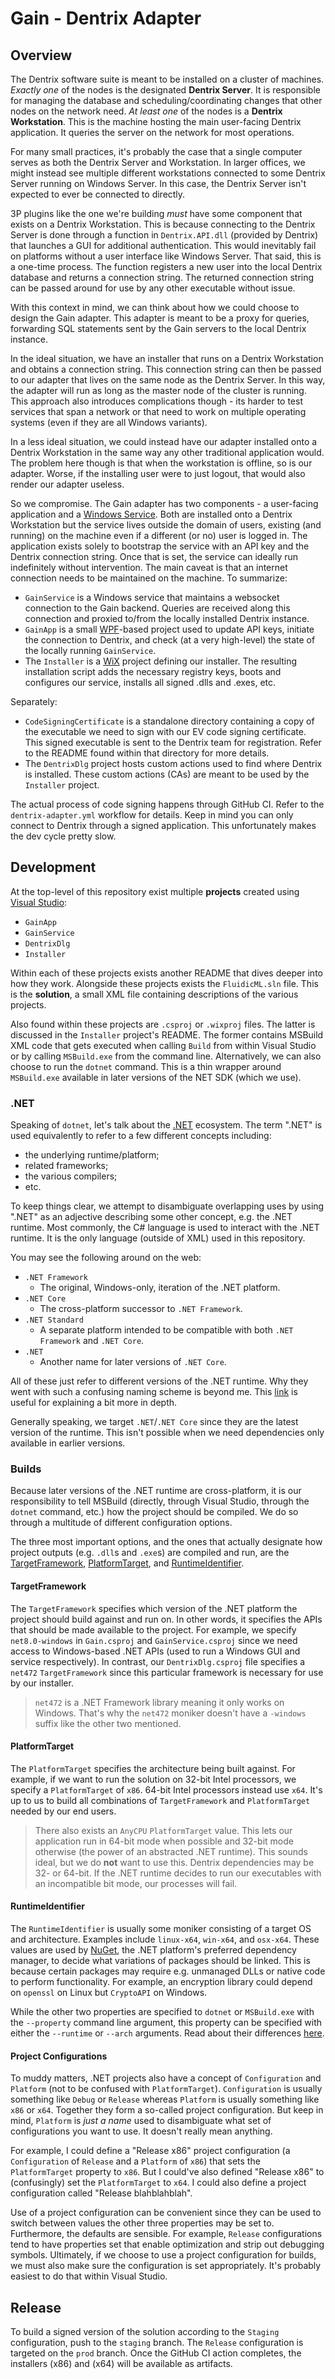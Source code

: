 # Gain - Dentrix Adapter

## Overview

The Dentrix software suite is meant to be installed on a cluster of machines.
*Exactly one* of the nodes is the designated **Dentrix Server**. It is
responsible for managing the database and scheduling/coordinating changes that
other nodes on the network need. *At least one* of the nodes is a **Dentrix
Workstation**. This is the machine hosting the main user-facing Dentrix
application. It queries the server on the network for most operations.

For many small practices, it's probably the case that a single computer serves
as both the Dentrix Server and Workstation. In larger offices, we might instead
see multiple different workstations connected to some Dentrix Server running on
Windows Server. In this case, the Dentrix Server isn't expected to ever be
connected to directly.

3P plugins like the one we're building *must* have some component that exists
on a Dentrix Workstation. This is because connecting to the Dentrix Server is
done through a function in `Dentrix.API.dll` (provided by Dentrix) that
launches a GUI for additional authentication. This would inevitably fail on
platforms without a user interface like Windows Server. That said, this is a
one-time process. The function registers a new user into the local Dentrix
database and returns a connection string. The returned connection string can be
passed around for use by any other executable without issue.

With this context in mind, we can think about how we could choose to design the
Gain adapter. This adapter is meant to be a proxy for queries, forwarding SQL
statements sent by the Gain servers to the local Dentrix instance.

In the ideal situation, we have an installer that runs on a Dentrix Workstation
and obtains a connection string. This connection string can then be passed to
our adapter that lives on the same node as the Dentrix Server. In this way, the
adapter will run as long as the master node of the cluster is running. This
approach also introduces complications though - its harder to test services
that span a network or that need to work on multiple operating systems (even if
they are all Windows variants).

In a less ideal situation, we could instead have our adapter installed onto a
Dentrix Workstation in the same way any other traditional application would.
The problem here though is that when the workstation is offline, so is our
adapter. Worse, if the installing user were to just logout, that would also
render our adapter useless.

So we compromise. The Gain adapter has two components - a user-facing
application and a
[Windows Service](https://learn.microsoft.com/en-us/dotnet/core/extensions/windows-service).
Both are installed onto a Dentrix Workstation but the service lives outside the
domain of users, existing (and running) on the machine even if a different (or
no) user is logged in. The application exists solely to bootstrap the service
with an API key and the Dentrix connection string. Once that is set, the
service can ideally run indefinitely without intervention. The main caveat is
that an internet connection needs to be maintained on the machine. To
summarize:

- `GainService` is a Windows service that maintains a websocket connection to
  the Gain backend. Queries are received along this connection and proxied
  to/from the locally installed Dentrix instance.
- `GainApp` is a small [WPF](https://learn.microsoft.com/en-us/dotnet/desktop/wpf/overview/?view=netdesktop-9.0)-based
  project used to update API keys, initiate the connection to Dentrix, and
  check (at a very high-level) the state of the locally running `GainService`.
- The `Installer` is a [WiX](https://wixtoolset.org/) project defining our
  installer. The resulting installation script adds the necessary registry
  keys, boots and configures our service, installs all signed .dlls and .exes,
  etc.

Separately:

- `CodeSigningCertificate` is a standalone directory containing a copy of the
  executable we need to sign with our EV code signing certificate. This signed
  executable is sent to the Dentrix team for registration. Refer to the README
  found within that directory for more details.
- The `DentrixDlg` project hosts custom actions used to find where Dentrix is
  installed. These custom actions (CAs) are meant to be used by the `Installer`
  project.

The actual process of code signing happens through GitHub CI. Refer to the
`dentrix-adapter.yml` workflow for details. Keep in mind you can only connect
to Dentrix through a signed application. This unfortunately makes the dev cycle
pretty slow.

## Development

At the top-level of this repository exist multiple **projects** created using
[Visual Studio](https://visualstudio.microsoft.com/):

- `GainApp`
- `GainService`
- `DentrixDlg`
- `Installer`

Within each of these projects exists another README that dives deeper into how
they work. Alongside these projects exists the `FluidicML.sln` file. This is
the **solution**, a small XML file containing descriptions of the various
projects.

Also found within these projects are `.csproj` or `.wixproj` files. The latter
is discussed in the `Installer` project's README. The former contains MSBuild
XML code that gets executed when calling `Build` from within Visual Studio or
by calling `MSBuild.exe` from the command line. Alternatively, we can also
choose to run the `dotnet` command. This is a thin wrapper around `MSBuild.exe`
available in later versions of the NET SDK (which we use).

### .NET

Speaking of `dotnet`, let's talk about the [.NET](https://learn.microsoft.com/en-us/dotnet/core/introduction)
ecosystem. The term ".NET" is used equivalently to refer to a few different
concepts including:

- the underlying runtime/platform;
- related frameworks;
- the various compilers;
- etc.

To keep things clear, we attempt to disambiguate overlapping uses by using
".NET" as an adjective describing some other concept, e.g. the .NET runtime.
Most commonly, the C# language is used to interact with the .NET runtime. It is
the only language (outside of XML) used in this repository.

You may see the following around on the web:

- `.NET Framework`
  * The original, Windows-only, iteration of the .NET platform.
- `.NET Core`
  * The cross-platform successor to `.NET Framework`.
- `.NET Standard`
  * A separate platform intended to be compatible with both `.NET Framework`
    and `.NET Core`.
- `.NET`
  * Another name for later versions of `.NET Core`.

All of these just refer to different versions of the .NET runtime. Why they
went with such a confusing naming scheme is beyond me. This
[link](https://stackoverflow.com/a/76748398) is useful for explaining a bit
more in depth.

Generally speaking, we target `.NET`/`.NET Core` since they are the latest
version of the runtime. This isn't possible when we need dependencies only
available in earlier versions.

### Builds

Because later versions of the .NET runtime are cross-platform, it is our
responsibility to tell MSBuild (directly, through Visual Studio, through the
`dotnet` command, etc.) how the project should be compiled. We do so through a
multitude of different configuration options.

The three most important options, and the ones that actually designate how
project outputs (e.g. `.dll`s and `.exe`s) are compiled and run, are the
[TargetFramework](https://learn.microsoft.com/en-us/dotnet/standard/frameworks),
[PlatformTarget](https://learn.microsoft.com/en-us/visualstudio/msbuild/msbuild-target-framework-and-target-platform?view=vs-2022#target-platform),
and
[RuntimeIdentifier](https://learn.microsoft.com/en-us/dotnet/core/rid-catalog).

#### TargetFramework

The `TargetFramework` specifies which version of the .NET platform the project
should build against and run on. In other words, it specifies the APIs that
should be made available to the project. For example, we specify
`net8.0-windows` in `Gain.csproj` and `GainService.csproj` since we need access
to Windows-based .NET APIs (used to run a Windows GUI and service
respectively). In contrast, our `DentrixDlg.csproj` file specifies a `net472`
`TargetFramework` since this particular framework is necessary for use by our
installer.

> `net472` is a .NET Framework library meaning it only works on Windows. That's
> why the `net472` moniker doesn't have a `-windows` suffix like the other two
> mentioned.

#### PlatformTarget

The `PlatformTarget` specifies the architecture being built against. For
example, if we want to run the solution on 32-bit Intel processors, we specify
a `PlatformTarget` of `x86`. 64-bit Intel processors instead use `x64`. It's up
to us to build all combinations of `TargetFramework` and `PlatformTarget`
needed by our end users.

> There also exists an `AnyCPU` `PlatformTarget` value. This lets our
> application run in 64-bit mode when possible and 32-bit mode otherwise (the
> power of an abstracted .NET runtime). This sounds ideal, but we do **not**
> want to use this. Dentrix dependencies may be 32- or 64-bit. If the .NET
> runtime decides to run our executables with an incompatible bit mode, our
> processes will fail.

#### RuntimeIdentifier

The `RuntimeIdentifier` is usually some moniker consisting of a target OS and
architecture. Examples include `linux-x64`, `win-x64`, and `osx-x64`. These
values are used by [NuGet](https://www.nuget.org/), the .NET platform's
preferred dependency manager, to decide what variations of packages should be
linked. This is because certain packages may require e.g. unmanaged DLLs or
native code to perform functionality. For example, an encryption library could
depend on `openssl` on Linux but `CryptoAPI` on Windows.

While the other two properties are specified to `dotnet` or `MSBuild.exe` with
the `--property` command line argument, this property can be specified with
either the `--runtime` or `--arch` arguments. Read about their differences
[here](https://learn.microsoft.com/en-us/dotnet/core/tools/dotnet-build).

#### Project Configurations

To muddy matters, .NET projects also have a concept of `Configuration` and
`Platform` (not to be confused with `PlatformTarget`). `Configuration` is
usually something like `Debug` or `Release` whereas `Platform` is usually
something like `x86` or `x64`. Together they form a so-called project
configuration. But keep in mind, `Platform` is *just a name* used to
disambiguate what set of configurations you want to use. It doesn't really mean
anything.

For example, I could define a "Release x86" project configuration (a
`Configuration` of `Release` and a `Platform` of `x86`) that sets the
`PlatformTarget` property to `x86`. But I could've also defined "Release x86"
to (confusingly) set the `PlatformTarget` to `x64`. I could also define a
project configuration called "Release blahblahblah".

Use of a project configuration can be convenient since they can be used to
switch between values the other three properties may be set to. Furthermore,
the defaults are sensible. For example, `Release` configurations tend to have
properties set that enable optimization and strip out debugging symbols.
Ultimately, if we choose to use a project configuration for builds, we must
also make sure the configuration is set appropriately. It's probably easiest to
do that within Visual Studio.

## Release

To build a signed version of the solution according to the `Staging`
configuration, push to the `staging` branch. The `Release` configuration is
targeted on the `prod` branch. Once the GitHub CI action completes, the
installers (x86) and (x64) will be available as artifacts.
